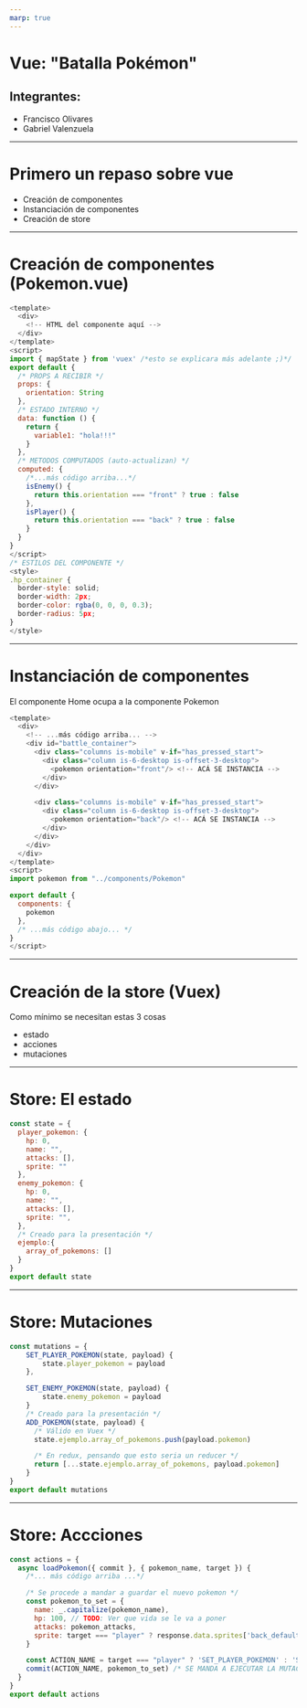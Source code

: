 ```yaml
---
marp: true
---
```

# Vue: "Batalla Pokémon"

## Integrantes:
- Francisco Olivares
- Gabriel Valenzuela

---
# Primero un repaso sobre vue
- Creación de componentes
- Instanciación de componentes
- Creación de store
---

# Creación de componentes (Pokemon.vue)

```javascript
<template>
  <div>
    <!-- HTML del componente aquí -->
  </div>
</template>
<script>
import { mapState } from 'vuex' /*esto se explicara más adelante ;)*/
export default {
  /* PROPS A RECIBIR */
  props: {
    orientation: String
  },
  /* ESTADO INTERNO */
  data: function () {
    return {
      variable1: "hola!!!"
    }
  },
  /* METODOS COMPUTADOS (auto-actualizan) */
  computed: {
    /*...más código arriba...*/
    isEnemy() {
      return this.orientation === "front" ? true : false
    },
    isPlayer() {
      return this.orientation === "back" ? true : false
    }
  }
}
</script>
/* ESTILOS DEL COMPONENTE */
<style>
.hp_container {
  border-style: solid;
  border-width: 2px;
  border-color: rgba(0, 0, 0, 0.3);
  border-radius: 5px;
}
</style>
```
---
# Instanciación de componentes
El componente Home ocupa a la componente Pokemon
```javascript
<template>
  <div>
    <!-- ...más código arriba... -->
    <div id="battle_container">
      <div class="columns is-mobile" v-if="has_pressed_start">
        <div class="column is-6-desktop is-offset-3-desktop">
          <pokemon orientation="front"/> <!-- ACÁ SE INSTANCIA -->
        </div>
      </div>

      <div class="columns is-mobile" v-if="has_pressed_start">
        <div class="column is-6-desktop is-offset-3-desktop">
          <pokemon orientation="back"/> <!-- ACÁ SE INSTANCIA -->
        </div>
      </div>
    </div>
  </div>
</template>
<script>
import pokemon from "../components/Pokemon"

export default {
  components: {
    pokemon
  },
  /* ...más código abajo... */
}
</script>
```
---
# Creación de la store (Vuex)
Como mínimo se necesitan estas 3 cosas
- estado
- acciones
- mutaciones

---
# Store: El estado
```javascript
const state = {
  player_pokemon: {
    hp: 0,
    name: "",
    attacks: [],
    sprite: ""
  },
  enemy_pokemon: {
    hp: 0,
    name: "",
    attacks: [],
    sprite: "",
  },
  /* Creado para la presentación */
  ejemplo:{
    array_of_pokemons: []
  }
}
export default state
```
---
# Store: Mutaciones
```javascript
const mutations = {
    SET_PLAYER_POKEMON(state, payload) {
        state.player_pokemon = payload 
    },

    SET_ENEMY_POKEMON(state, payload) {
        state.enemy_pokemon = payload
    }
    /* Creado para la presentación */
    ADD_POKEMON(state, payload) {
      /* Válido en Vuex */
      state.ejemplo.array_of_pokemons.push(payload.pokemon) 

      /* En redux, pensando que esto seria un reducer */
      return [...state.ejemplo.array_of_pokemons, payload.pokemon]
    }
}
export default mutations
```
---
# Store: Accciones
```javascript
const actions = {
  async loadPokemon({ commit }, { pokemon_name, target }) {
    /*... más código arriba ...*/

    /* Se procede a mandar a guardar el nuevo pokemon */
    const pokemon_to_set = {
      name: _.capitalize(pokemon_name),
      hp: 100, // TODO: Ver que vida se le va a poner
      attacks: pokemon_attacks,
      sprite: target === "player" ? response.data.sprites['back_default'] : response.data.sprites['front_default']
    }

    const ACTION_NAME = target === "player" ? 'SET_PLAYER_POKEMON' : 'SET_ENEMY_POKEMON'
    commit(ACTION_NAME, pokemon_to_set) /* SE MANDA A EJECUTAR LA MUTACIÓN */
  }
}
export default actions
```
